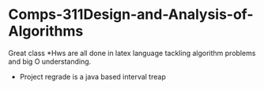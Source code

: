 # Comps-311Design-and-Analysis-of-Algorithms
Great class
*Hws are all done in latex language tackling algorithm problems and big O understanding. 
* Project regrade is a java based interval treap
